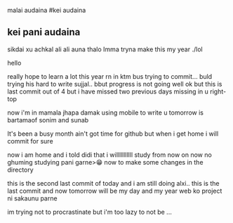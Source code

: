 malai audaina
#kei audaina
## kei pani audaina
sikdai xu
achkal ali ali auna thalo
Imma tryna make this my year ./lol


hello

really hope to learn a lot this year
rn in ktm bus trying to commit...
buld trying his hard to write sujjal..
bbut progress is not going well
ok but this is last commit out of 4 but 
i have missed two previous days missing in u right-top

now i'm in mamala
jhapa damak
using mobile to write u
tomorrow is bartamaof sonim and sunab

It's been a busy month ain't got time for github but when i get home i will commit for sure

now i am home and i told didi that i willlllllllll study from now on now no ghuming
studying pani garne>😁
now to make some changes in the directory

this is the second last commit of today and i am still doing alxi..
this is the last commit and now tomorrow will be my day and my year web ko project ni sakaunu parne

im trying not to procrastinate but i'm too lazy to not be ...

